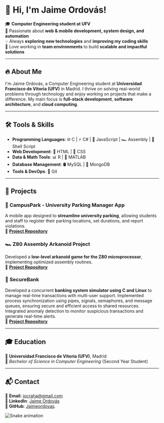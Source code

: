 # 👋 Hi, I'm Jaime Ordovás!

🎓 **Computer Engineering student at UFV**  
🚀 Passionate about **web & mobile development, system design, and automation**  
💡 Always **exploring new technologies** and **improving my coding skills**  
👥 Love working in **team environments** to build **scalable and impactful solutions**  

---

## 🔥 About Me
I'm Jaime Ordovás, a Computer Engineering student at **Universidad Francisco de Vitoria (UFV)** in Madrid. I thrive on solving real-world problems through technology and enjoy working on projects that make a difference. My main focus is **full-stack development**, **software architecture**, and **cloud computing**.

---

## 🛠️ Tools & Skills
- **Programming Languages**: 🌐 C | ⚡ C# | 🎯 JavaScript | 🏎️ Assembly | 🐢 Shell Script
- **Web Development**: 🎨 HTML | 🎨 CSS
- **Data & Math Tools**: 📊 R | 🔢 MATLAB
- **Database Management**: 🛢️ MySQL | 🍃 MongoDB  
- **Tools & DevOps**: 🐙 Git

---

## 🚀 Projects
### 📌 **CampusPark - University Parking Manager App**  
A mobile app designed to **streamline university parking**, allowing students and staff to register their parking locations, set durations, and report violations.  
🔗 **[Project Repository](https://github.com/Jaimeordovas/UniversityParkingManager)**  

### 🏎️ **Z80 Assembly Arkanoid Project**  
Developed a **low-level arkanoid game for the Z80 microprocessor**, implementing optimized assembly routines.  
🔗 **[Project Repository](https://github.com/Jaimeordovas/UFV/tree/main/Segundo/AOC/AOC_MainFolder)**  

### 🏦 **SecureBank**  
Developed a concurrent **banking system simulator using C and Linux** to manage real-time transactions with multi-user support. Implemented process synchronization using pipes, signals, semaphores, and message queues, ensuring secure and efficient access to shared resources. Integrated anomaly detection to monitor suspicious transactions and generate real-time alerts.  
🔗 **[Project Repository](https://github.com/Jaimeordovas/UFV/tree/main/Segundo/SSOO)**  

---

## 🎓 Education
🏫 **Universidad Francisco de Vitoria (UFV)**, Madrid  
📅 *Bachelor of Science in Computer Engineering* (Second Year Student)  

---

## 📬 Contact
📩 **Email**: [jocraha@gmail.com](mailto:jocraha@gmail.com)  
🔗 **LinkedIn**: [Jaime Ordovás](https://www.linkedin.com/in/jaime-ordov%C3%A1s-curbera-47089b22b)  
📂 **GitHub**: [Jaimeordovas](https://github.com/Jaimeordovas).

![Snake animation](https://github.com/Jaimeordovas/Jaimeordovas/blob/output/github-contribution-grid-snake.svg)


